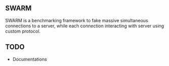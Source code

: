 SWARM
-----

SWARM is a benchmarking framework to fake massive simultaneous connections to
a server, while each connection interacting with server using custom protocol.


TODO
----

* Documentations
